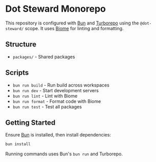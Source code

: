 # Dot Steward Monorepo

This repository is configured with [Bun](https://bun.sh) and [Turborepo](https://turbo.build) using the `@dot-steward/` scope.
It uses [Biome](https://biomejs.dev) for linting and formatting.

## Structure

- `packages/` - Shared packages

## Scripts

- `bun run build` - Run build across workspaces
- `bun run dev` - Start development servers
- `bun run lint` - Lint with Biome
- `bun run format` - Format code with Biome
- `bun run test` - Test all packages

## Getting Started

Ensure [Bun](https://bun.sh) is installed, then install dependencies:

```sh
bun install
```

Running commands uses Bun's `bun run` and Turborepo.
